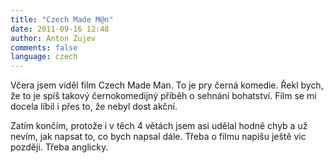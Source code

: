 ```yaml
---
title: "Czech Made M@n"
date: 2011-09-16 12:48
author: Anton Zujev
comments: false
language: czech
---
```


Včera jsem viděl film Czech Made Man. To je pry černá komedie. Řekl bych, že to je spíš takový černokomedijný příběh o sehnání bohatství. Film se mi docela líbil i přes to, že nebyl dost akční.

Zatím končím, protože i v těch 4 větách jsem asi udělal hodně chyb a už nevím, jak napsat to, co bych napsal dále. Třeba o filmu napišu ještě vic později. Třeba anglicky.